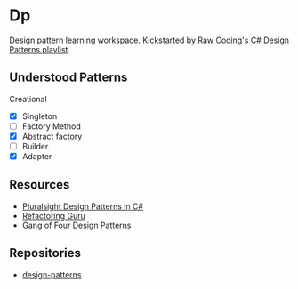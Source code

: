 # Dp

Design pattern learning workspace. Kickstarted by [Raw Coding's C# Design Patterns playlist](https://www.youtube.com/playlist?list=PLOeFnOV9YBa4ary9fvCULLn7ohNKR6Ees).

## Understood Patterns

Creational

- [x] Singleton
- [ ] Factory Method
- [x] Abstract factory
- [ ] Builder
- [x] Adapter

## Resources

- [Pluralsight Design Patterns in C#](https://app.pluralsight.com/paths/skill/design-patterns-in-c)
- [Refactoring Guru](https://refactoring.guru/)
- [Gang of Four Design Patterns](https://www.digitalocean.com/community/tutorials/gangs-of-four-gof-design-patterns)

## Repositories

- [design-patterns](https://github.com/raw-coding-youtube/design-patterns)
